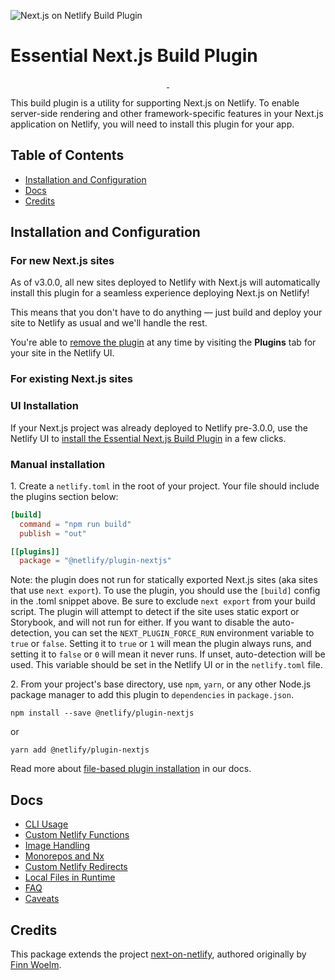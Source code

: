 ![Next.js on Netlify Build Plugin](next-on-netlify.png)

# Essential Next.js Build Plugin

<p align="center">
  <a aria-label="npm version" href="https://www.npmjs.com/package/@netlify/plugin-nextjs">
    <img alt="" src="https://img.shields.io/npm/v/@netlify/plugin-nextjs">
  </a>
  <a aria-label="MIT License" href="https://img.shields.io/npm/l/@netlify/plugin-nextjs">
    <img alt="" src="https://img.shields.io/npm/l/@netlify/plugin-nextjs">
  </a>
</p>

This build plugin is a utility for supporting Next.js on Netlify. To enable server-side rendering and other framework-specific features in your Next.js application on Netlify, you will need to install this plugin for your app.

## Table of Contents

- [Installation and Configuration](#installation-and-configuration)
- [Docs](#docs)
- [Credits](#credits)

## Installation and Configuration

### For new Next.js sites

As of v3.0.0, all new sites deployed to Netlify with Next.js will automatically install this plugin for a seamless experience deploying Next.js on Netlify!

This means that you don't have to do anything — just build and deploy your site to Netlify as usual and we'll handle the rest.

You're able to [remove the plugin](https://docs.netlify.com/configure-builds/build-plugins/#remove-a-plugin) at any time by visiting the **Plugins** tab for your site in the Netlify UI.

### For existing Next.js sites

### UI Installation

If your Next.js project was already deployed to Netlify pre-3.0.0, use the Netlify UI to [install the Essential Next.js Build Plugin](http://app.netlify.com/plugins/@netlify/plugin-nextjs/install) in a few clicks.

### Manual installation

1\. Create a `netlify.toml` in the root of your project. Your file should include the plugins section below:

```toml
[build]
  command = "npm run build"
  publish = "out"

[[plugins]]
  package = "@netlify/plugin-nextjs"
```

Note: the plugin does not run for statically exported Next.js sites (aka sites that use `next export`). To use the plugin, you should use the `[build]` config in the .toml snippet above. Be sure to exclude `next export` from your build script. 
The plugin will attempt to detect if the site uses static export or Storybook, and will not run for either. If you want to disable the auto-detection, you can set the `NEXT_PLUGIN_FORCE_RUN` environment variable to `true` or `false`. 
Setting it to `true` or `1` will mean the plugin always runs, and setting it to `false` or `0` will mean it never runs. If unset, auto-detection will be used. This variable should be set in the Netlify UI or in the `netlify.toml` file.

2\. From your project's base directory, use `npm`, `yarn`, or any other Node.js package manager to add this plugin to `dependencies` in `package.json`.

```
npm install --save @netlify/plugin-nextjs
```

or

```
yarn add @netlify/plugin-nextjs
```

Read more about [file-based plugin installation](https://docs.netlify.com/configure-builds/build-plugins/#file-based-installation) in our docs.

## Docs

- [CLI Usage](https://github.com/netlify/netlify-plugin-nextjs/tree/v3/docs/cli-usage.md)
- [Custom Netlify Functions](https://github.com/netlify/netlify-plugin-nextjs/tree/v3/docs/custom-functions.md)
- [Image Handling](https://github.com/netlify/netlify-plugin-nextjs/tree/v3/docs/image-handling.md)
- [Monorepos and Nx](https://github.com/netlify/netlify-plugin-nextjs/tree/v3/docs/monorepos.md)
- [Custom Netlify Redirects](https://github.com/netlify/netlify-plugin-nextjs/tree/v3/docs/custom-redirects.md)
- [Local Files in Runtime](https://github.com/netlify/netlify-plugin-nextjs/tree/v3/docs/local-files-in-runtime.md)
- [FAQ](https://github.com/netlify/netlify-plugin-nextjs/tree/v3/docs/faq.md)
- [Caveats](https://github.com/netlify/netlify-plugin-nextjs/tree/main/v3/caveats.md)

## Credits

This package extends the project [next-on-netlify](https://github.com/netlify/next-on-netlify), authored originally by [Finn Woelm](https://github.com/finnwoelm).
